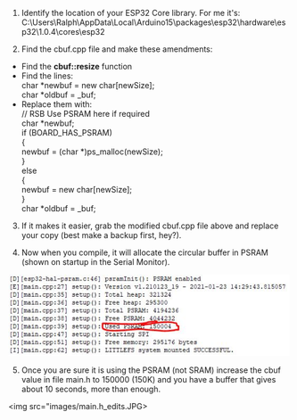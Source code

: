 1. Identify the location of your ESP32 Core library. For me it's:
C:\Users\Ralph\AppData\Local\Arduino15\packages\esp32\hardware\esp32\1.0.4\cores\esp32

2. Find the cbuf.cpp file and make these amendments:

  * Find the **cbuf::resize** function
  * Find the lines:  
    char \*newbuf = new char[newSize];  
    char \*oldbuf = \_buf;  
  * Replace them with:  
    // RSB Use PSRAM here if required  
	  char \*newbuf;  
	  if (BOARD_HAS_PSRAM)  
	  {  
		  newbuf = (char \*)ps_malloc(newSize);  
	  }  
	  else  
	  {  
		  newbuf = new char[newSize];  
	  }  
	  char \*oldbuf = \_buf;  

3. If it makes it easier, grab the modified cbuf.cpp file above and replace your copy (best make a backup first, hey?).

4. Now when you compile, it will allocate the circular buffer in PSRAM (shown on startup in the Serial Monitor).

<img src="images/UsingCircBuffer.JPG">

5. Once you are sure it is using the PSRAM (not SRAM) increase the cbuf value in file main.h to 150000 (150K) and you have a buffer that gives about 10 seconds, more than enough.
  
<img src="images/main.h_edits.JPG>
